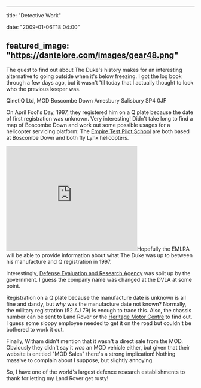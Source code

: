 
---
title: "Detective Work"

date: "2009-01-06T18:04:00"

featured_image: "https://dantelore.com/images/gear48.png"
---


The quest to find out about The Duke's history makes for an interesting alternative to going outside when it's below freezing.   I got the log book through a few days ago, but it wasn't 'til today that I actually thought to look who the previous keeper was.

QinetiQ Ltd,
MOD Boscombe Down
Amesbury
Salisbury
SP4 0JF

On April Fool's Day, 1997, they registered him on a Q plate because the date of first registration was unknown.   Very interesting!  Didn't take long to find a map of Boscombe Down and work out some possible usages for a helicopter servicing platform:  The <a href="http://www.qinetiq.com/home_etps.html">Empire Test Pilot School</a> are both based at Boscombe Down and both fly Lynx helicopters.
<iframe marginheight="0" marginwidth="0" src="http://www.multimap.com/client/embed/?width=350&height=280&lat=51.16391&lon=-1.74641&zoomFactor=17&emid=uuNXUY4eLKrBqw5TeKWMlbLm3w4uGP4u&mapType=hybrid&moveMap=13,-7" scrolling="no" width="350" frameborder="0" height="280">&amp;amp;lt;br /&amp;amp;gt;</iframe>Hopefully the EMLRA will be able to provide information about what The Duke was up to between his manufacture and Q registration in 1997.

Interestingly, <a href="http://en.wikipedia.org/wiki/Defence_Evaluation_and_Research_Agency">Defense Evaluation and Research Agency</a> was split up by the government.  I guess the company name was changed at the DVLA at some point.

Registration on a Q plate because the manufacture date is unknown is all fine and dandy, but <span style="font-style: italic;">why </span>was the manufacture date not known?  Normally, the military registration (52 AJ 79) is enough to trace this.  Also, the chassis number can be sent to Land Rover or the <a href="http://www.heritage-motor-centre.co.uk/shop/heritage-certificates/index.html">Heritage Motor Centre</a> to find out.  I guess some sloppy employee needed to get it on the road but couldn't be bothered to work it out.

Finally, Witham didn't mention that it wasn't a direct sale from the MOD.  Obviously they didn't say it <span style="font-style: italic;">was</span> an MOD vehicle either, but given that their website is entitled "MOD Sales" there's a strong implication!  Nothing massive to complain about I suppose, but slightly annoying.

So, I have one of the world's largest defence research establishments to thank for letting my Land Rover get rusty!